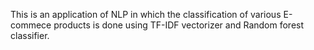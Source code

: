 This is an application of NLP in which the classification of various E-commece products is done using TF-IDF vectorizer and Random forest classifier.
